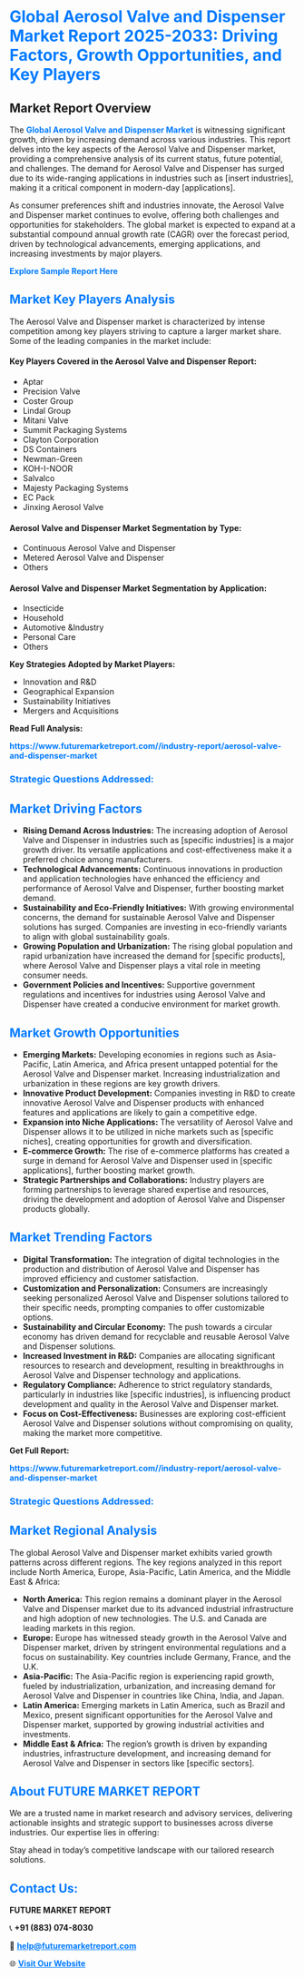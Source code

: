 <h1 style="color: #007BFF;">Global Aerosol Valve and Dispenser Market Report 2025-2033: Driving Factors, Growth Opportunities, and Key Players</h1>

<section id="overview">
<h2>Market Report Overview</h2>
<p>The <a href="https://www.futuremarketreport.com//industry-report/aerosol-valve-and-dispenser-market" style="color: #007BFF; text-decoration: none;"><strong>Global Aerosol Valve and Dispenser Market</strong></a> is witnessing significant growth, driven by increasing demand across various industries. This report delves into the key aspects of the Aerosol Valve and Dispenser market, providing a comprehensive analysis of its current status, future potential, and challenges. The demand for Aerosol Valve and Dispenser has surged due to its wide-ranging applications in industries such as [insert industries], making it a critical component in modern-day [applications].</p>
<p>As consumer preferences shift and industries innovate, the Aerosol Valve and Dispenser market continues to evolve, offering both challenges and opportunities for stakeholders. The global market is expected to expand at a substantial compound annual growth rate (CAGR) over the forecast period, driven by technological advancements, emerging applications, and increasing investments by major players.</p>
</section>

<section id="overview">
<p><a href="https://www.futuremarketreport.com//request-sample/reportId=49570" style="color: #007BFF; text-decoration: none;"><strong>Explore Sample Report Here</strong></a></p>
</section>

<section id="key-players">
<h2 style="color: #007BFF;">Market Key Players Analysis</h2>
<p>The Aerosol Valve and Dispenser market is characterized by intense competition among key players striving to capture a larger market share. Some of the leading companies in the market include:</p>
<h4>Key Players Covered in the Aerosol Valve and Dispenser Report:</h4>
<ul><li>Aptar</li><li>Precision Valve</li><li>Coster Group</li><li>Lindal Group</li><li>Mitani Valve</li><li>Summit Packaging Systems</li><li>Clayton Corporation</li><li>DS Containers</li><li>Newman-Green</li><li>KOH-I-NOOR</li><li>Salvalco</li><li>Majesty Packaging Systems</li><li>EC Pack</li><li>Jinxing Aerosol Valve</li></ul>
<h4>Aerosol Valve and Dispenser Market Segmentation by Type:</h4>
<ul><li>Continuous Aerosol Valve and Dispenser</li><li>Metered Aerosol Valve and Dispenser</li><li>Others</li></ul>

<h4>Aerosol Valve and Dispenser Market Segmentation by Application:</h4>
<ul><li>Insecticide</li><li>Household</li><li>Automotive &amp;Industry</li><li>Personal Care</li><li>Others</li></ul>
<p><strong>Key Strategies Adopted by Market Players:</strong></p>
<ul>
<li>Innovation and R&D</li>
<li>Geographical Expansion</li>
<li>Sustainability Initiatives</li>
<li>Mergers and Acquisitions</li>
</ul>
</section>

<section>
<p><strong>Read Full Analysis: </strong></p><a href="https://www.futuremarketreport.com//industry-report/aerosol-valve-and-dispenser-market" style="color: #007BFF; text-decoration: none;"><strong>https://www.futuremarketreport.com//industry-report/aerosol-valve-and-dispenser-market</strong></a>
<h3 style="color: #007BFF;">Strategic Questions Addressed:</h3>
</section>

<section id="driving-factors">
<h2 style="color: #007BFF;">Market Driving Factors</h2>
<ul>
<li><strong>Rising Demand Across Industries:</strong> The increasing adoption of Aerosol Valve and Dispenser in industries such as [specific industries] is a major growth driver. Its versatile applications and cost-effectiveness make it a preferred choice among manufacturers.</li>
<li><strong>Technological Advancements:</strong> Continuous innovations in production and application technologies have enhanced the efficiency and performance of Aerosol Valve and Dispenser, further boosting market demand.</li>
<li><strong>Sustainability and Eco-Friendly Initiatives:</strong> With growing environmental concerns, the demand for sustainable Aerosol Valve and Dispenser solutions has surged. Companies are investing in eco-friendly variants to align with global sustainability goals.</li>
<li><strong>Growing Population and Urbanization:</strong> The rising global population and rapid urbanization have increased the demand for [specific products], where Aerosol Valve and Dispenser plays a vital role in meeting consumer needs.</li>
<li><strong>Government Policies and Incentives:</strong> Supportive government regulations and incentives for industries using Aerosol Valve and Dispenser have created a conducive environment for market growth.</li>
</ul>
</section>

<section id="growth-opportunities">
<h2 style="color: #007BFF;">Market Growth Opportunities</h2>
<ul>
<li><strong>Emerging Markets:</strong> Developing economies in regions such as Asia-Pacific, Latin America, and Africa present untapped potential for the Aerosol Valve and Dispenser market. Increasing industrialization and urbanization in these regions are key growth drivers.</li>
<li><strong>Innovative Product Development:</strong> Companies investing in R&D to create innovative Aerosol Valve and Dispenser products with enhanced features and applications are likely to gain a competitive edge.</li>
<li><strong>Expansion into Niche Applications:</strong> The versatility of Aerosol Valve and Dispenser allows it to be utilized in niche markets such as [specific niches], creating opportunities for growth and diversification.</li>
<li><strong>E-commerce Growth:</strong> The rise of e-commerce platforms has created a surge in demand for Aerosol Valve and Dispenser used in [specific applications], further boosting market growth.</li>
<li><strong>Strategic Partnerships and Collaborations:</strong> Industry players are forming partnerships to leverage shared expertise and resources, driving the development and adoption of Aerosol Valve and Dispenser products globally.</li>
</ul>
</section>

<section id="trending-factors">
<h2 style="color: #007BFF;">Market Trending Factors</h2>
<ul>
<li><strong>Digital Transformation:</strong> The integration of digital technologies in the production and distribution of Aerosol Valve and Dispenser has improved efficiency and customer satisfaction.</li>
<li><strong>Customization and Personalization:</strong> Consumers are increasingly seeking personalized Aerosol Valve and Dispenser solutions tailored to their specific needs, prompting companies to offer customizable options.</li>
<li><strong>Sustainability and Circular Economy:</strong> The push towards a circular economy has driven demand for recyclable and reusable Aerosol Valve and Dispenser solutions.</li>
<li><strong>Increased Investment in R&D:</strong> Companies are allocating significant resources to research and development, resulting in breakthroughs in Aerosol Valve and Dispenser technology and applications.</li>
<li><strong>Regulatory Compliance:</strong> Adherence to strict regulatory standards, particularly in industries like [specific industries], is influencing product development and quality in the Aerosol Valve and Dispenser market.</li>
<li><strong>Focus on Cost-Effectiveness:</strong> Businesses are exploring cost-efficient Aerosol Valve and Dispenser solutions without compromising on quality, making the market more competitive.</li>
</ul>
</section>

<section>
<p><strong>Get Full Report: </strong></p><a href="https://www.futuremarketreport.com//industry-report/aerosol-valve-and-dispenser-market" style="color: #007BFF; text-decoration: none;"><strong>https://www.futuremarketreport.com//industry-report/aerosol-valve-and-dispenser-market</strong></a>
<h3 style="color: #007BFF;">Strategic Questions Addressed:</h3>
</section>


<section id="regional-analysis">
<h2 style="color: #007BFF;">Market Regional Analysis</h2>
<p>The global Aerosol Valve and Dispenser market exhibits varied growth patterns across different regions. The key regions analyzed in this report include North America, Europe, Asia-Pacific, Latin America, and the Middle East & Africa:</p>
<ul>
<li><strong>North America:</strong> This region remains a dominant player in the Aerosol Valve and Dispenser market due to its advanced industrial infrastructure and high adoption of new technologies. The U.S. and Canada are leading markets in this region.</li>
<li><strong>Europe:</strong> Europe has witnessed steady growth in the Aerosol Valve and Dispenser market, driven by stringent environmental regulations and a focus on sustainability. Key countries include Germany, France, and the U.K.</li>
<li><strong>Asia-Pacific:</strong> The Asia-Pacific region is experiencing rapid growth, fueled by industrialization, urbanization, and increasing demand for Aerosol Valve and Dispenser in countries like China, India, and Japan.</li>
<li><strong>Latin America:</strong> Emerging markets in Latin America, such as Brazil and Mexico, present significant opportunities for the Aerosol Valve and Dispenser market, supported by growing industrial activities and investments.</li>
<li><strong>Middle East & Africa:</strong> The region’s growth is driven by expanding industries, infrastructure development, and increasing demand for Aerosol Valve and Dispenser in sectors like [specific sectors].</li>
</ul>
</section>

<footer>
<h2 style="color: #007BFF;">About FUTURE MARKET REPORT</h2>
<p>We are a trusted name in market research and advisory services, delivering actionable insights and strategic support to businesses across diverse industries. Our expertise lies in offering:</p>

<p>Stay ahead in today’s competitive landscape with our tailored research solutions.</p>

<h2 style="color: #007BFF;">Contact Us:</h2>
<p><strong>FUTURE MARKET REPORT</strong></p>
<p>📞 <strong>+91 (883) 074-8030</strong></p>
<p>📧 <strong><a href="mailto:help@futuremarketreport.com" style="color: #007BFF;">help@futuremarketreport.com</a></strong></p>
<p>🌐 <strong><a href="https://www.futuremarketreport.com/" style="color: #007BFF;">Visit Our Website</a></strong></p>
</footer>